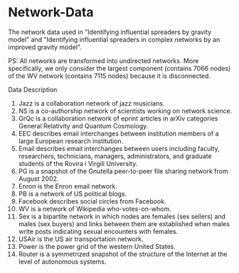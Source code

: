 # Network-Data
The network data used in "Identifying influential spreaders by gravity model" and "Identifying influential spreaders in complex networks by an improved gravity model".

PS: All networks are transformed into undirected networks. More specifically, we only consider the largest component (contains 7066 nodes) of the WV network (contains 7115 nodes) because it is disconnected.

Data Description
1. Jazz is a collaboration network of jazz musicians.
2. NS is a co-authorship network of scientists working on network science.
3. GrQc is a collaboration network of eprint articles in arXiv categories General Relativity and Quantum Cosmology.
4. EEC describes email interchanges between institution members of a large European research institution.
5. Email describes email interchanges between users including faculty, researchers, technicians, managers, administrators, and graduate students of the Rovira i Virgili University.
6. PG is a snapshot of the Gnutella peer-to-peer file sharing network from August 2002.
7. Enron is the Enron email network.
8. PB is a network of US political blogs.
9. Facebook describes social circles from Facebook.
10. WV is a network of Wikipedia who-votes-on-whom.
11. Sex is a bipartite network in which nodes are females (sex sellers) and males (sex buyers) and links between them are established when males write posts indicating sexual encounters with females.
12. USAir is the US air transportation network.
13. Power is the power grid of the western United States.
14. Router is a symmetrized snapshot of the structure of the Internet at the level of autonomous systems.
